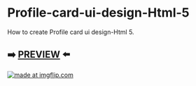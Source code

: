 # Profile-card-ui-design-Html-5
How to create Profile card ui design-Html 5.


## :arrow_right: [PREVIEW](https://erik161.github.io/Profile-card-ui-design-Html-5/) :arrow_left:

<a href="https://imgflip.com/gif/2gbczw"><img src="https://i.imgflip.com/2gbczw.gif" title="made at imgflip.com"/></a>




